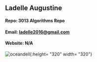 ## Ladelle Augustine
#### Repo: 3013 Algorithms Repo
#### Email: ladelle2016@gmail.com
#### Website: N/A
![oceandell](https://user-images.githubusercontent.com/47011627/72969601-6f94e980-3d8b-11ea-8799-904a73a8259d.JPG){:height= "320" width= "320"}
